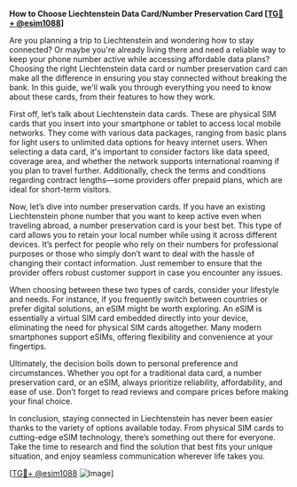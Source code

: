 **How to Choose Liechtenstein Data Card/Number Preservation Card [[TG💪+ @esim1088](https://t.me/s/esim1088)]**

Are you planning a trip to Liechtenstein and wondering how to stay connected? Or maybe you're already living there and need a reliable way to keep your phone number active while accessing affordable data plans? Choosing the right Liechtenstein data card or number preservation card can make all the difference in ensuring you stay connected without breaking the bank. In this guide, we'll walk you through everything you need to know about these cards, from their features to how they work.

First off, let’s talk about Liechtenstein data cards. These are physical SIM cards that you insert into your smartphone or tablet to access local mobile networks. They come with various data packages, ranging from basic plans for light users to unlimited data options for heavy internet users. When selecting a data card, it's important to consider factors like data speed, coverage area, and whether the network supports international roaming if you plan to travel further. Additionally, check the terms and conditions regarding contract lengths—some providers offer prepaid plans, which are ideal for short-term visitors.

Now, let’s dive into number preservation cards. If you have an existing Liechtenstein phone number that you want to keep active even when traveling abroad, a number preservation card is your best bet. This type of card allows you to retain your local number while using it across different devices. It’s perfect for people who rely on their numbers for professional purposes or those who simply don’t want to deal with the hassle of changing their contact information. Just remember to ensure that the provider offers robust customer support in case you encounter any issues.

When choosing between these two types of cards, consider your lifestyle and needs. For instance, if you frequently switch between countries or prefer digital solutions, an eSIM might be worth exploring. An eSIM is essentially a virtual SIM card embedded directly into your device, eliminating the need for physical SIM cards altogether. Many modern smartphones support eSIMs, offering flexibility and convenience at your fingertips.

Ultimately, the decision boils down to personal preference and circumstances. Whether you opt for a traditional data card, a number preservation card, or an eSIM, always prioritize reliability, affordability, and ease of use. Don’t forget to read reviews and compare prices before making your final choice.

In conclusion, staying connected in Liechtenstein has never been easier thanks to the variety of options available today. From physical SIM cards to cutting-edge eSIM technology, there’s something out there for everyone. Take the time to research and find the solution that best fits your unique situation, and enjoy seamless communication wherever life takes you.

[[TG💪+ @esim1088](https://t.me/s/esim1088) ![Image](https://i.postimg.cc/Y0z9fWf4/image.png)]